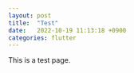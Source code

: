 ```yaml
---
layout: post
title:  "Test"
date:   2022-10-19 11:13:18 +0900
categories: flutter
---
```


This is a test page.